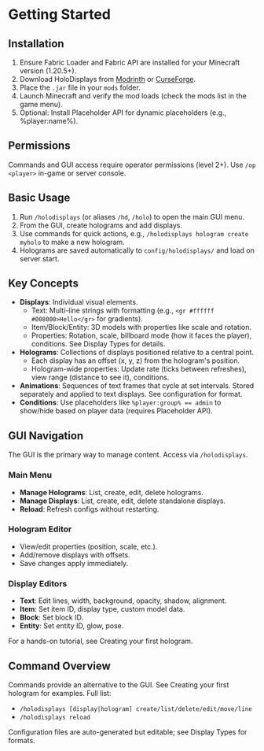 # Getting Started

## Installation

1. Ensure Fabric Loader and Fabric API are installed for your Minecraft version (1.20.5+).
2. Download HoloDisplays from [Modrinth](https://modrinth.com/mod/holodisplays) or [CurseForge](https://www.curseforge.com/minecraft/mc-mods/holodisplays).
3. Place the `.jar` file in your `mods` folder.
4. Launch Minecraft and verify the mod loads (check the mods list in the game menu).
5. Optional: Install Placeholder API for dynamic placeholders (e.g., %player:name%).

## Permissions

Commands and GUI access require operator permissions (level 2+). Use `/op <player>` in-game or server console.

## Basic Usage

1. Run `/holodisplays` (or aliases `/hd`, `/holo`) to open the main GUI menu.
2. From the GUI, create holograms and add displays.
3. Use commands for quick actions, e.g., `/holodisplays hologram create myholo` to make a new hologram.
4. Holograms are saved automatically to `config/holodisplays/` and load on server start.

## Key Concepts

* **Displays**: Individual visual elements.
  * Text: Multi-line strings with formatting (e.g., `<gr #ffffff #008000>Hello</gr>` for gradients).
  * Item/Block/Entity: 3D models with properties like scale and rotation.
  * Properties: Rotation, scale, billboard mode (how it faces the player), conditions. See Display Types for details.
* **Holograms**: Collections of displays positioned relative to a central point.
  * Each display has an offset (x, y, z) from the hologram's position.
  * Hologram-wide properties: Update rate (ticks between refreshes), view range (distance to see it), conditions.
* **Animations**: Sequences of text frames that cycle at set intervals. Stored separately and applied to text displays. See configuration for format.
* **Conditions**: Use placeholders like `%player:group% == admin` to show/hide based on player data (requires Placeholder API).

## GUI Navigation

The GUI is the primary way to manage content. Access via `/holodisplays`.

### Main Menu

* **Manage Holograms**: List, create, edit, delete holograms.
* **Manage Displays**: List, create, edit, delete standalone displays.
* **Reload**: Refresh configs without restarting.

### Hologram Editor

* View/edit properties (position, scale, etc.).
* Add/remove displays with offsets.
* Save changes apply immediately.

### Display Editors

* **Text**: Edit lines, width, background, opacity, shadow, alignment.
* **Item**: Set item ID, display type, custom model data.
* **Block**: Set block ID.
* **Entity**: Set entity ID, glow, pose.

For a hands-on tutorial, see Creating your first hologram.

## Command Overview

Commands provide an alternative to the GUI. See Creating your first hologram for examples. Full list:

* `/holodisplays [display|hologram] create/list/delete/edit/move/line`
* `/holodisplays reload`

Configuration files are auto-generated but editable; see Display Types for formats.

